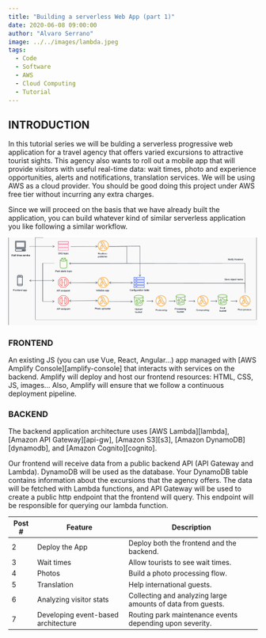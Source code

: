```yaml
---
title: "Building a serverless Web App (part 1)"
date: 2020-06-08 09:00:00
author: "Alvaro Serrano"
image: ../../images/lambda.jpeg
tags:
  - Code
  - Software
  - AWS
  - Cloud Computing
  - Tutorial
---
```


## INTRODUCTION

In this tutorial series we will be bulding a serverless progressive web application for a travel agency that offers varied excursions to attractive tourist sights. This agency also wants to roll out a mobile app that will provide visitors with useful real-time data: wait times, photo and experience opportunities, alerts and notifications, translation services. We will be using AWS as a cloud provider. You should be good doing this project under AWS free tier without incurring any extra charges.

Since we will proceed on the basis that we have already built the application, you can build whatever kind of similar serverless application you like following a similar workflow.

![workflow](../../images/serverless-workflow.png "Sample Workflow")

### FRONTEND

An existing JS (you can use Vue, React, Angular...) app managed with [AWS Amplify Console][amplify-console] that interacts with services on the backend. Amplify will deploy and host our frontend resources: HTML, CSS, JS, images... Also, Amplify will ensure that we follow a continuous deployment pipeline.

### BACKEND

The backend application architecture uses [AWS Lambda][lambda], [Amazon API Gateway][api-gw], [Amazon S3][s3], [Amazon DynamoDB][dynamodb], and [Amazon Cognito][cognito].

Our frontend will receive data from a public backend API (API Gateway and Lambda). DynamoDB will be used as the database. Your DynamoDB table contains information about the excursions that the agency offers. The data will be fetched with Lambda functions, and API Gateway will be used to create a public http endpoint that the frontend will query. This endpoint will be responsible for querying our lambda function.

| Post # | Feature                             | Description                                                 |
| ------ | ----------------------------------- | ----------------------------------------------------------- |
| 2      | Deploy the App                      | Deploy both the frontend and the backend.                   |
| 3      | Wait times                          | Allow tourists to see wait times.                           |
| 4      | Photos                              | Build a photo processing flow.                              |
| 5      | Translation                         | Help international guests.                                  |
| 6      | Analyzing visitor stats             | Collecting and analyzing large amounts of data from guests. |
| 7      | Developing event-based architecture | Routing park maintenance events depending upon severity.    |
